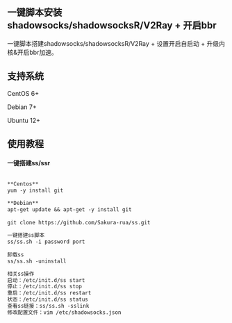 一键脚本安装shadowsocks/shadowsocksR/V2Ray + 开启bbr
---

一键脚本搭建shadowsocks/shadowsocksR/V2Ray + 设置开启自启动 + 升级内核&开启bbr加速。


## 支持系统

CentOS 6+

Debian 7+

Ubuntu 12+

## 使用教程

#### 一键搭建ss/ssr

```markdown

**Centos**
yum -y install git

**Debian**
apt-get update && apt-get -y install git  
  
git clone https://github.com/Sakura-rua/ss.git  
  
一键搭建ss脚本  
ss/ss.sh -i password port  
  
卸载ss  
ss/ss.sh -uninstall

相关ss操作  
启动：/etc/init.d/ss start  
停止：/etc/init.d/ss stop  
重启：/etc/init.d/ss restart  
状态：/etc/init.d/ss status  
查看ss链接：ss/ss.sh -sslink  
修改配置文件：vim /etc/shadowsocks.json

```

